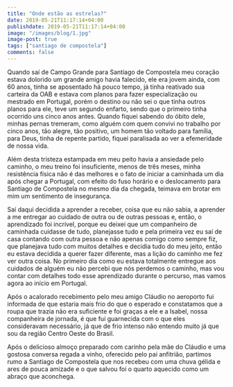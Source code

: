 ```yaml
---
title: "Onde estão as estrelas?"
date: 2019-05-21T11:17:14+04:00
publishdate: 2019-05-21T11:17:14+04:00
image: "/images/blog/1.jpg"
image-post: true
tags: ["santiago de compostela"]
comments: false
---
```

Quando saí de Campo Grande para Santiago de Compostela meu coração estava dolorido um grande amigo havia falecido, ele era jovem ainda, com 60 anos, tinha se aposentado há pouco tempo, já tinha reativado sua carteira da OAB e estava com planos para fazer especialização ou mestrado em Portugal, porém o destino ou não sei o que tinha outros planos para ele, teve um segundo enfarto, sendo que o primeiro tinha ocorrido uns cinco anos antes. Quando fiquei sabendo do óbito dele, minhas pernas tremeram, como alguém com quem convivi no trabalho por cinco anos, tão alegre, tão positivo, um homem tão voltado para família, para Deus, tinha de repente partido, fiquei paralisada ao ver a efemeridade de nossa vida.

Além desta tristeza estampada em meu peito havia a ansiedade pelo caminho, o meu treino foi insuficiente, menos de três meses, minha resistência física não é das melhores e o fato de iniciar a caminhada um dia após chegar a Portugal, com efeito do fuso horário e o deslocamento para Santiago de Compostela no mesmo dia da chegada, teimava em brotar em mim um sentimento de insegurança.

Saí daqui decidida a aprender a receber, coisa que eu não sabia, a aprender a me entregar ao cuidado de outra ou de outras pessoas e, então, o aprendizado foi incrível, porque eu deixei que um companheiro de caminhada cuidasse de tudo, planejasse tudo e pela primeira vez eu saí de casa contando com outra pessoa e não apenas comigo como sempre fiz, que planejava tudo com muitos detalhes e decidia tudo do meu jeito, então eu estava decidida a querer fazer diferente, mas a lição do caminho me fez ver outra coisa. No primeiro dia como eu estava totalmente entregue aos cuidados de alguém eu não percebi que nós perdemos o caminho, mas vou contar com detalhes todo esse aprendizado durante o percurso, mas vamos agora ao início em Portugal.

Após o acalorado recebimento pelo meu amigo Cláudio no aeroporto fui informada de que estaria mais frio do que o esperado e constatamos que a roupa que trazia não era suficiente e foi graças a ele e a Isabel, nossa companheira de jornada, é que fui guarnecida com o que eles consideravam necessário, já que de frio intenso não entendo muito já que sou da região Centro Oeste do Brasil.

Após o delicioso almoço preparado com carinho pela mãe do Cláudio e uma gostosa conversa regada a vinho, oferecido pelo pai anfitrião, partimos rumo a Santiago de Compostela que nos recebeu com uma chuva gélida e ares de pouca amizade e o que salvou foi o quarto aquecido como um abraço que aconchega. 
